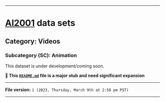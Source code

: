 
***

# [AI2001](https://github.com/seanpm2001/AI2001/) data sets

## Category: Videos

### Subcategory (SC): Animation

This dataset is under development/coming soon.

**🌱️ This [`README.md`](/README.md) file is a major stub and need significant expansion**

***

**File version:** `1 (2023, Thursday, March 9th at 2:58 pm PST)`

***
